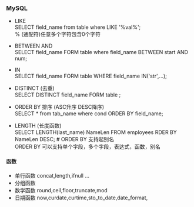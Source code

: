 
### MySQL

* LIKE  
SELECT field_name from table where LIKE '%val%';  
% (通配符)任意多个字符包含0个字符   
  
* BETWEEN AND  
SELECT field_name FORM table where field_name BETWEEN start AND num;  

* IN  
SELECT field_name FORM table WHERE field_name IN('str',...);  

* DISTINCT (去重)  
SELECT DISTINCT field_name FORM table ;  

* ORDER BY 排序  (ASC升序 DESC降序)  
SELECT * from tab_name where cond ORDER BY field_name;  

* LENGTH (长度函数)  
SELECT  LENGTH(last_name) NameLen 
FROM employees
RDER BY NameLen DESC;   # ORDER BY 支持起别名  
ORDER BY 可以支持单个字段，多个字段，表达式，函数，别名  

#### 函数  
* 单行函数 concat,length,ifnull ...  
* 分组函数  
* 数学函数   round,ceil,floor,truncate,mod   
* 日期函数 now,curdate,curtime,sto_to_date,date_format,


